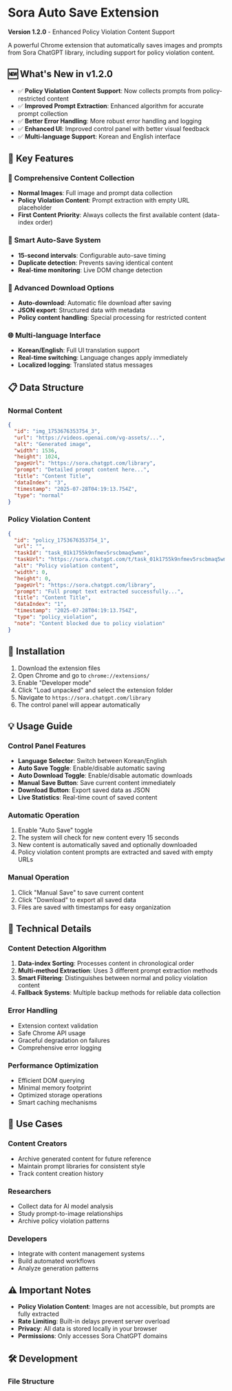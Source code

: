 # Sora Auto Save Extension

**Version 1.2.0** - Enhanced Policy Violation Content Support

A powerful Chrome extension that automatically saves images and prompts from Sora ChatGPT library, including support for policy violation content.

## 🆕 What's New in v1.2.0

- ✅ **Policy Violation Content Support**: Now collects prompts from policy-restricted content
- ✅ **Improved Prompt Extraction**: Enhanced algorithm for accurate prompt collection
- ✅ **Better Error Handling**: More robust error handling and logging
- ✅ **Enhanced UI**: Improved control panel with better visual feedback
- ✅ **Multi-language Support**: Korean and English interface

## 🌟 Key Features

### 📸 Comprehensive Content Collection
- **Normal Images**: Full image and prompt data collection
- **Policy Violation Content**: Prompt extraction with empty URL placeholder
- **First Content Priority**: Always collects the first available content (data-index order)

### 🔄 Smart Auto-Save System
- **15-second intervals**: Configurable auto-save timing
- **Duplicate detection**: Prevents saving identical content
- **Real-time monitoring**: Live DOM change detection

### 💾 Advanced Download Options
- **Auto-download**: Automatic file download after saving
- **JSON export**: Structured data with metadata
- **Policy content handling**: Special processing for restricted content

### 🌐 Multi-language Interface
- **Korean/English**: Full UI translation support
- **Real-time switching**: Language changes apply immediately
- **Localized logging**: Translated status messages

## 📋 Data Structure

### Normal Content
```json
{
  "id": "img_1753676353754_3",
  "url": "https://videos.openai.com/vg-assets/...",
  "alt": "Generated image",
  "width": 1536,
  "height": 1024,
  "pageUrl": "https://sora.chatgpt.com/library",
  "prompt": "Detailed prompt content here...",
  "title": "Content Title",
  "dataIndex": "3",
  "timestamp": "2025-07-28T04:19:13.754Z",
  "type": "normal"
}
```

### Policy Violation Content
```json
{
  "id": "policy_1753676353754_1",
  "url": "",
  "taskId": "task_01k1755k9nfmev5rscbmaq5wmn",
  "taskUrl": "https://sora.chatgpt.com/t/task_01k1755k9nfmev5rscbmaq5wmn",
  "alt": "Policy violation content",
  "width": 0,
  "height": 0,
  "pageUrl": "https://sora.chatgpt.com/library",
  "prompt": "Full prompt text extracted successfully...",
  "title": "Content Title",
  "dataIndex": "1",
  "timestamp": "2025-07-28T04:19:13.754Z",
  "type": "policy_violation",
  "note": "Content blocked due to policy violation"
}
```

## 🚀 Installation

1. Download the extension files
2. Open Chrome and go to `chrome://extensions/`
3. Enable "Developer mode"
4. Click "Load unpacked" and select the extension folder
5. Navigate to `https://sora.chatgpt.com/library`
6. The control panel will appear automatically

## 💡 Usage Guide

### Control Panel Features
- **Language Selector**: Switch between Korean/English
- **Auto Save Toggle**: Enable/disable automatic saving
- **Auto Download Toggle**: Enable/disable automatic downloads
- **Manual Save Button**: Save current content immediately
- **Download Button**: Export saved data as JSON
- **Live Statistics**: Real-time count of saved content

### Automatic Operation
1. Enable "Auto Save" toggle
2. The system will check for new content every 15 seconds
3. New content is automatically saved and optionally downloaded
4. Policy violation content prompts are extracted and saved with empty URLs

### Manual Operation
1. Click "Manual Save" to save current content
2. Click "Download" to export all saved data
3. Files are saved with timestamps for easy organization

## 🔧 Technical Details

### Content Detection Algorithm
1. **Data-index Sorting**: Processes content in chronological order
2. **Multi-method Extraction**: Uses 3 different prompt extraction methods
3. **Smart Filtering**: Distinguishes between normal and policy violation content
4. **Fallback Systems**: Multiple backup methods for reliable data collection

### Error Handling
- Extension context validation
- Safe Chrome API usage
- Graceful degradation on failures
- Comprehensive error logging

### Performance Optimization
- Efficient DOM querying
- Minimal memory footprint
- Optimized storage operations
- Smart caching mechanisms

## 🎯 Use Cases

### Content Creators
- Archive generated content for future reference
- Maintain prompt libraries for consistent style
- Track content creation history

### Researchers
- Collect data for AI model analysis
- Study prompt-to-image relationships
- Archive policy violation patterns

### Developers
- Integrate with content management systems
- Build automated workflows
- Analyze generation patterns

## ⚠️ Important Notes

- **Policy Violation Content**: Images are not accessible, but prompts are fully extracted
- **Rate Limiting**: Built-in delays prevent server overload
- **Privacy**: All data is stored locally in your browser
- **Permissions**: Only accesses Sora ChatGPT domains

## 🛠️ Development

### File Structure 